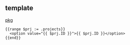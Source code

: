 template
-

[pkg](https://golang.org/pkg/text/template/)

````
{{range $prj := .projects}}
  <option value="{{ $prj.ID }}">{{ $prj.ID }}</option>
{{end}}
````
